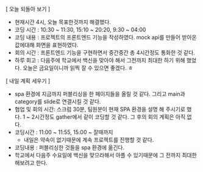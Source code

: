 [ 오늘 되돌아 보기 ]

- 현재시간 4시, 오늘 목표한것까지 해결했다.
- 코딩 시간 : 10:30 ~ 11:30, 15:10 ~ 20:20, 9:30 ~ 04:00
- 코딩 내용 : 프로젝트의 프론트엔드 기능을 작성하였다. mock api를 만들어 받아온 값에대해 화면을 표현하였다.
- 회의 시간 : 프론트엔드 기능을 구현하면서 중간중간 총 4시간정도 통화한 것 같다.
- 하루 회고 : 다음주에 학교에서 백신을 맞아야 해서 그전까지 최대한 하기 위해 했었다. 오늘은 금요일이니까 읽찍 잘 수 있으면 좋겠다. ㅎ

[ 내일 계획 세우기 ]

- spa 환경에 지금까지 퍼블리싱을 한 페이지들을 올릴 것 같다. 그리고 main과 category를 slide로 연결시킬 것 같다.
- 협업 및 회의 시간: 스크럼 30분, 팀원분이 현재 SPA 환경을 설명 해 주시기로 했다. 1 ~ 2시간정도 gather에서 같이 코딩할 것 같다. 그 후의 회의 계획은 아직 없다.
- 코딩시간 : 11:00 ~ 11:55, 15:00 ~ 잘때까지
  - 내일은 약속이 없기때문에 계속 프로젝트를 진행할 것 같다.
- 코딩내용 : 퍼블리싱한 것들을 spa 환경에 옮긴다.
- 학교에서 다음주 수요일에 백신을 맞으라해서 아플 수 있기때문에 그 전까지 최대한 해보려고 한다.
